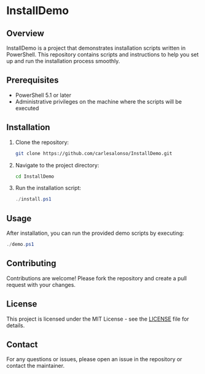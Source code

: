 # InstallDemo

## Overview

InstallDemo is a project that demonstrates installation scripts written in PowerShell. This repository contains scripts and instructions to help you set up and run the installation process smoothly.

## Prerequisites

- PowerShell 5.1 or later
- Administrative privileges on the machine where the scripts will be executed

## Installation

1. Clone the repository:

   ```sh
   git clone https://github.com/carlesalonso/InstallDemo.git
   ```

2. Navigate to the project directory:

   ```sh
   cd InstallDemo
   ```

3. Run the installation script:

   ```powershell
   ./install.ps1
   ```

## Usage

After installation, you can run the provided demo scripts by executing:

```powershell
./demo.ps1
```

## Contributing

Contributions are welcome! Please fork the repository and create a pull request with your changes.

## License

This project is licensed under the MIT License - see the [LICENSE](LICENSE) file for details.

## Contact

For any questions or issues, please open an issue in the repository or contact the maintainer.
